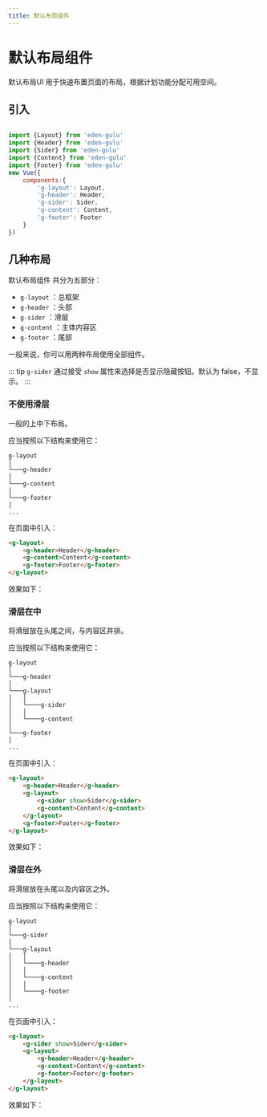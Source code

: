 ```yaml
---
title: 默认布局组件
---
```


# 默认布局组件

默认布局UI 用于快速布置页面的布局，根据计划功能分配可用空间。

## 引入

```js

import {Layout} from 'eden-gulu'
import {Header} from 'eden-gulu'
import {Sider} from 'eden-gulu'
import {Content} from 'eden-gulu'
import {Footer} from 'eden-gulu'
new Vue({
    components:{
        'g-layout': Layout,
        'g-header': Header,
        'g-sider': Sider,
        'g-content': Content,
        'g-footer': Footer
    }
})
```

## 几种布局

默认布局组件 共分为五部分：

- `g-layout` ：总框架
- `g-header` ：头部
- `g-sider` ：滑层
- `g-content` ：主体内容区
- `g-footer` ：尾部

一般来说，你可以用两种布局使用全部组件。

::: tip
`g-sider` 通过接受 `show` 属性来选择是否显示隐藏按钮。默认为 false，不显示。
:::

### 不使用滑层

一般的上中下布局。

应当按照以下结构来使用它：

```
g-layout   
│
└───g-header               
│   
└───g-content   
│     
└───g-footer                
│ 
...  
```

在页面中引入：

```html
<g-layout>
    <g-header>Header</g-header>
    <g-content>Content</g-content>
    <g-footer>Footer</g-footer>
</g-layout>
```

效果如下：

<ClientOnly>
<layout-demo-nosider></layout-demo-nosider>
</ClientOnly>

### 滑层在中

将滑层放在头尾之间，与内容区并排。

应当按照以下结构来使用它：

```
g-layout   
│
└───g-header               
│   
└───g-layout   
│   │
│   └────g-sider
│   │
│   └────g-content   
│     
└───g-footer                
│ 
...  
```

在页面中引入：

```html
<g-layout>
    <g-header>Header</g-header>
    <g-layout>
        <g-sider show>Sider</g-sider>
        <g-content>Content</g-content>
    </g-layout>
    <g-footer>Footer</g-footer>
</g-layout>

```

效果如下：

<ClientOnly>
<layout-demo-insider></layout-demo-insider>
</ClientOnly>

### 滑层在外

将滑层放在头尾以及内容区之外。

应当按照以下结构来使用它：

```
g-layout   
│
└───g-sider               
│   
└───g-layout   
│   │
│   └────g-header
│   │
│   └────g-content   
│   │
│   └────g-footer                
│ 
...  
```

在页面中引入：

```html
<g-layout>
    <g-sider show>Sider</g-sider>
    <g-layout>
        <g-header>Header</g-header>
        <g-content>Content</g-content>
        <g-footer>Footer</g-footer>
    </g-layout>
</g-layout>
```

效果如下：

<ClientOnly>
<layout-demo-outsider></layout-demo-outsider>
</ClientOnly>
